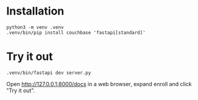 # Installation

```
python3 -m venv .venv
.venv/bin/pip install couchbase 'fastapi[standard]'
```

# Try it out

```
.venv/bin/fastapi dev server.py
```

Open http://127.0.0.1:8000/docs in a web browser, expand enroll and click "Try it out".
